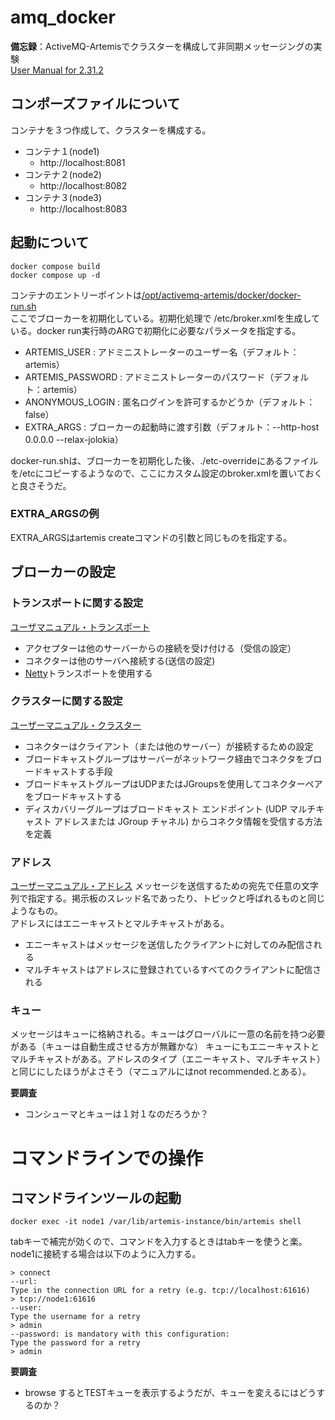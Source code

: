 # amq_docker
**備忘録**：ActiveMQ-Artemisでクラスターを構成して非同期メッセージングの実験  
[User Manual for 2.31.2](https://activemq.apache.org/components/artemis/documentation/latest/index.html)


## コンポーズファイルについて
コンテナを３つ作成して、クラスターを構成する。
  - コンテナ１(node1)
    - http://localhost:8081
  - コンテナ２(node2)
    - http://localhost:8082
  - コンテナ３(node3)
    - http://localhost:8083

## 起動について
```
docker compose build
docker compose up -d
```
コンテナのエントリーポイントは[/opt/activemq-artemis/docker/docker-run.sh](./docker-run.sh)  
ここでブローカーを初期化している。初期化処理で /etc/broker.xmlを生成している。docker run実行時のARGで初期化に必要なパラメータを指定する。
  - ARTEMIS_USER : アドミニストレーターのユーザー名（デフォルト：artemis）
  - ARTEMIS_PASSWORD : アドミニストレーターのパスワード（デフォルト：artemis）
  - ANONYMOUS_LOGIN : 匿名ログインを許可するかどうか（デフォルト：false）
  - EXTRA_ARGS : ブローカーの起動時に渡す引数（デフォルト：--http-host 0.0.0.0 --relax-jolokia）


docker-run.shは、ブローカーを初期化した後、./etc-overrideにあるファイルを/etcにコピーするようなので、ここにカスタム設定のbroker.xmlを置いておくと良さそうだ。


### EXTRA_ARGSの例
EXTRA_ARGSはartemis createコマンドの引数と同じものを指定する。  

## ブローカーの設定
### トランスポートに関する設定
[ユーザマニュアル・トランスポート](https://activemq.apache.org/components/artemis/documentation/latest/configuring-transports.html#configuring-the-transport)

  - アクセプターは他のサーバーからの接続を受け付ける（受信の設定）
  - コネクターは他のサーバへ接続する(送信の設定)
  - [Netty](https://qiita.com/haoyu_ma/items/e1989ae752500521825b)トランスポートを使用する


### クラスターに関する設定
[ユーザーマニュアル・クラスター](https://activemq.apache.org/components/artemis/documentation/latest/clusters.html#clusters)


  - コネクターはクライアント（または他のサーバー）が接続するための設定
  - ブロードキャストグループはサーバーがネットワーク経由でコネクタをブロードキャストする手段
  - ブロードキャストグループはUDPまたはJGroupsを使用してコネクターペアをブロードキャストする
  - ディスカバリーグループはブロードキャスト エンドポイント (UDP マルチキャスト アドレスまたは JGroup チャネル) からコネクタ情報を受信する方法を定義

### アドレス
[ユーザーマニュアル・アドレス](https://activemq.apache.org/components/artemis/documentation/latest/address-model.html#address-model)
メッセージを送信するための宛先で任意の文字列で指定する。掲示板のスレッド名であったり、トピックと呼ばれるものと同じようなもの。  
アドレスにはエニーキャストとマルチキャストがある。  
  - エニーキャストはメッセージを送信したクライアントに対してのみ配信される
  - マルチキャストはアドレスに登録されているすべてのクライアントに配信される

### キュー
メッセージはキューに格納される。キューはグローバルに一意の名前を持つ必要がある（キューは自動生成させる方が無難かな）
キューにもエニーキャストとマルチキャストがある。アドレスのタイプ（エニーキャスト、マルチキャスト）と同じにしたほうがよさそう（マニュアルにはnot recommended.とある）。

**要調査**
  - コンシューマとキューは１対１なのだろうか？



# コマンドラインでの操作
## コマンドラインツールの起動
```
docker exec -it node1 /var/lib/artemis-instance/bin/artemis shell
```
tabキーで補完が効くので、コマンドを入力するときはtabキーを使うと楽。
node1に接続する場合は以下のように入力する。
```
> connect
--url:
Type in the connection URL for a retry (e.g. tcp://localhost:61616)
> tcp://node1:61616
--user:
Type the username for a retry
> admin
--password: is mandatory with this configuration:
Type the password for a retry
> admin
``` 

**要調査**
  - browse するとTESTキューを表示するようだが、キューを変えるにはどうするのか？